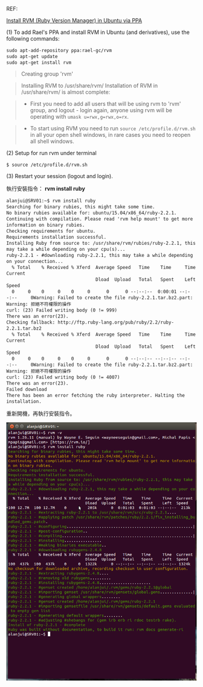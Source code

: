 
REF:

[Install RVM (Ruby Version Manager) in Ubuntu via PPA](http://www.webupd8.org/2014/11/how-to-install-rvm-ruby-version-manager.html)

(1) To add Rael's PPA and install RVM in Ubuntu (and derivatives), use the following commands:
```
sudo apt-add-repository ppa:rael-gc/rvm
sudo apt-get update
sudo apt-get install rvm
```

>Creating group 'rvm'

>Installing RVM to /usr/share/rvm/
Installation of RVM in /usr/share/rvm/ is almost complete:

>  * First you need to add all users that will be using rvm to 'rvm' group,
    and logout - login again, anyone using rvm will be operating with `umask u=rwx,g=rwx,o=rx`.

>  * To start using RVM you need to run `source /etc/profile.d/rvm.sh`
    in all your open shell windows, in rare cases you need to reopen all shell windows.


(2) Setup for run rvm under terminal
```
$ source /etc/profile.d/rvm.sh
```

(3) Restart your session (logout and login).

執行安裝指令： __rvm install ruby__

```
alanjui@SRV01:~$ rvm install ruby
Searching for binary rubies, this might take some time.
No binary rubies available for: ubuntu/15.04/x86_64/ruby-2.2.1.
Continuing with compilation. Please read 'rvm help mount' to get more information on binary rubies.
Checking requirements for ubuntu.
Requirements installation successful.
Installing Ruby from source to: /usr/share/rvm/rubies/ruby-2.2.1, this may take a while depending on your cpu(s)...
ruby-2.2.1 - #downloading ruby-2.2.1, this may take a while depending on your connection...
  % Total    % Received % Xferd  Average Speed   Time    Time     Time  Current
                                 Dload  Upload   Total   Spent    Left  Speed
  0     0    0     0    0     0      0      0 --:--:--  0:00:01 --:--:--     0Warning: Failed to create the file ruby-2.2.1.tar.bz2.part:
Warning: 拒絕不符權限的操作
curl: (23) Failed writing body (0 != 999)
There was an error(23).
Checking fallback: http://ftp.ruby-lang.org/pub/ruby/2.2/ruby-2.2.1.tar.bz2
  % Total    % Received % Xferd  Average Speed   Time    Time     Time  Current
                                 Dload  Upload   Total   Spent    Left  Speed
  0     0    0     0    0     0      0      0 --:--:-- --:--:-- --:--:--     0Warning: Failed to create the file ruby-2.2.1.tar.bz2.part:
Warning: 拒絕不符權限的操作
curl: (23) Failed writing body (0 != 4007)
There was an error(23).
Failed download
There has been an error fetching the ruby interpreter. Halting the installation.

```

重新開機，再執行安裝指令。

![](../_imgs/RVM.png)
